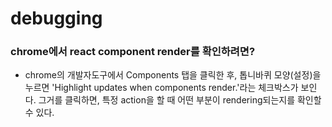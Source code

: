 # debugging

### chrome에서 react component render를 확인하려면?

* chrome의 개발자도구에서 Components 탭을 클릭한 후, 톱니바퀴 모양(설정)을 누르면 'Highlight updates when components render.'라는 체크박스가 보인다. 그거를 클릭하면, 특정 action을 할 때 어떤 부분이 rendering되는지를 확인할 수 있다.
